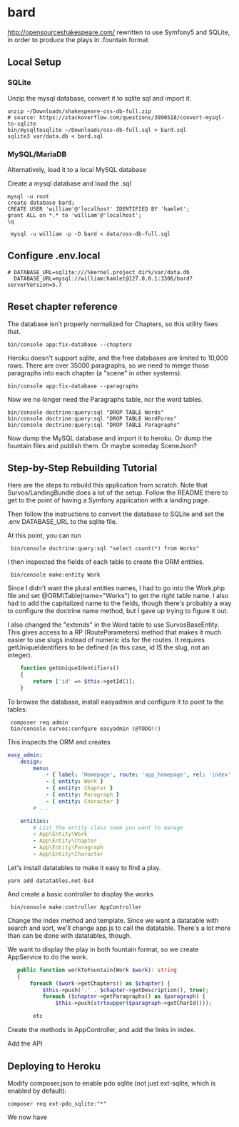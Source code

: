 # bard
http://opensourceshakespeare.com/ rewritten to use Symfony5 and SQLite, in order to produce the plays in .fountain format

## Local Setup

### SQLite

Unzip the mysql database, convert it to sqlite sql and import it.

    unzip ~/Downloads/shakespeare-oss-db-full.zip 
    # source: https://stackoverflow.com/questions/3890518/convert-mysql-to-sqlite
    bin/mysqltosqlite ~/Downloads/oss-db-full.sql > bard.sql
    sqlite3 var/data.db < bard.sql

### MySQL/MariaDB

Alternatively, load it to a local MySQL database

Create a mysql database and load the .sql

    mysql -u root
    create database bard;
    CREATE USER 'william'@'localhost' IDENTIFIED BY 'hamlet';
    grant ALL on *.* to 'william'@'localhost';
    \q
    
     mysql -u william -p -D bard < data/oss-db-full.sql
     
##  Configure .env.local

    # DATABASE_URL=sqlite:///%kernel.project_dir%/var/data.db
      DATABASE_URL=mysql://william:hamlet@127.0.0.1:3306/bard?serverVersion=5.7
       
## Reset chapter reference

The database isn't properly normalized for Chapters, so this utility fixes that.

    bin/console app:fix-database --chapters
    
Heroku doesn't support sqlite, and the free databases are limited to 10,000 rows.  There are over 35000 paragraphs, so we need to merge those paragraphs into each chapter (a "scene" in other systems).

    bin/console app:fix-database --paragraphs
    
Now we no longer need the Paragraphs table, nor the word tables.

    bin/console doctrine:query:sql "DROP TABLE Words"    
    bin/console doctrine:query:sql "DROP TABLE WordForms" 
    bin/console doctrine:query:sql "DROP TABLE Paragraphs" 
       
Now dump the MySQL database and import it to heroku.  Or dump the fountain files and publish them.  Or maybe someday SceneJson?

## Step-by-Step Rebuilding Tutorial

Here are the steps to rebuild this application from scratch.  Note that Survos/LandingBundle does a lot of the setup.  Follow the README there to get to the point of having a Symfony application with a landing page.

Then follow the instructions to convert the database to SQLite and set the .env DATABASE_URL to the sqlite file.

At this point, you can run

     bin/console doctrine:query:sql "select count(*) from Works"
     
 I then inspected the fields of each table to create the ORM entities.
 
     bin/console make:entity Work
     
 Since I didn't want the plural entities names, I had to go into the Work.php file and set @ORM\Table(name="Works") to get the right table name.  I also had to add the capitalized name to the fields, though there's probably a way to configure the doctrine name method, but I gave up trying to figure it out.
 
I also changed the "extends" in the Word table to use SurvosBaseEntity.  This gives access to a RP (RouteParameters) method that makes it much easier to use slugs instead of numeric ids for the routes.  It requires getUniqueIdentifiers to be defined (in this case, id IS the slug, not an integer).

```php
    function getUniqueIdentifiers()
    {
        return ['id' => $this->getId()];
    }
``` 
 
 To browse the database, install easyadmin and configure it to point to the tables:
 
     composer req admin
     bin/console survos:confgure easyadmin (@TODO!!)
     
 This inspects the ORM and creates 
 
 ```yaml
 easy_admin:
     design:
         menu:
             - { label: 'Homepage', route: 'app_homepage', rel: 'index' }
             - { entity: Work }
             - { entity: Chapter }
             - { entity: Paragraph }
             - { entity: Character }
         # ...
 
     entities:
         # List the entity class name you want to manage
         - App\Entity\Work
         - App\Entity\Chapter
         - App\Entity\Paragraph
         - App\Entity\Character
```
     
Let's install datatables to make it easy to find a play.    

    yarn add datatables.net-bs4
    
And create a basic controller to display the works

     bin/console make:controller AppController
     
 Change the index method and template.  Since we want a datatable with search and sort, we'll change app.js to call the datatable.  There's a lot more than can be done with datatables, though.
 
 We want to display the play in both fountain format, so we create AppService to do the work.
 
 ```php
    public function workToFountain(Work $work): string
    {
        foreach ($work->getChapters() as $chapter) {
            $this->push('.' . $chapter->getDescription(), true);
            foreach ($chapter->getParagraphs() as $paragraph) {
                $this->push(strtoupper($paragraph->getCharId()));

         etc

```
  
 Create the methods in AppController, and add the links in index.
 
 Add the API
 
 
 ## Deploying to Heroku
 
Modify composer.json to enable pdo sqlite (not just ext-sqlite, which is enabled by default):
 
    composer req ext-pdo_sqlite:"*"

 
 We now have 
  
